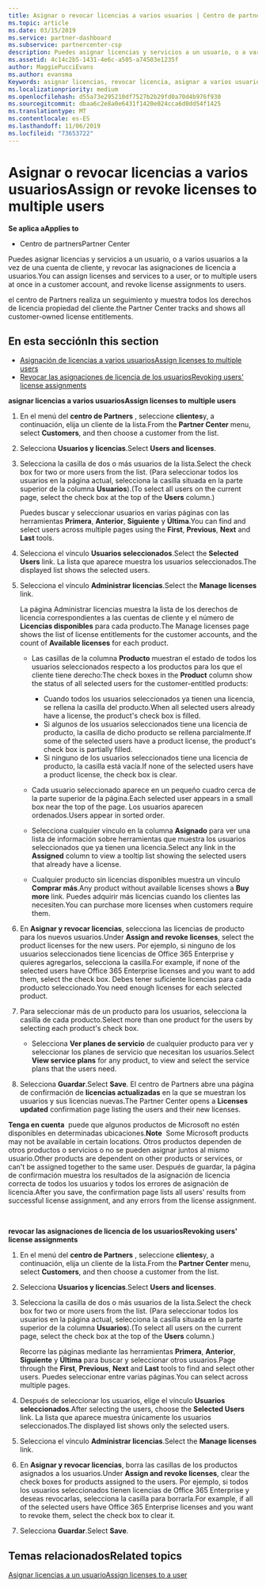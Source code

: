 ```yaml
---
title: Asignar o revocar licencias a varios usuarios | Centro de partners
ms.topic: article
ms.date: 03/15/2019
ms.service: partner-dashboard
ms.subservice: partnercenter-csp
description: Puedes asignar licencias y servicios a un usuario, o a varios usuarios a la vez de una cuenta de cliente, y revocar las asignaciones de licencia a usuarios.
ms.assetid: 4c14c2b5-1431-4e6c-a505-a74503e1235f
author: MaggiePucciEvans
ms.author: evansma
Keywords: asignar licencias, revocar licencia, asignar a varios usuarios,
ms.localizationpriority: medium
ms.openlocfilehash: d55a73e295210df7527b2b29fd0a70d4b976f930
ms.sourcegitcommit: dbaa6c2e8a0e6431f1420e024cca6d0dd54f1425
ms.translationtype: MT
ms.contentlocale: es-ES
ms.lasthandoff: 11/06/2019
ms.locfileid: "73653722"
---
```

# <a name="assign-or-revoke-licenses-to-multiple-users"></a><span data-ttu-id="a1540-104">Asignar o revocar licencias a varios usuarios</span><span class="sxs-lookup"><span data-stu-id="a1540-104">Assign or revoke licenses to multiple users</span></span>

<span data-ttu-id="a1540-105">**Se aplica a**</span><span class="sxs-lookup"><span data-stu-id="a1540-105">**Applies to**</span></span>

-  <span data-ttu-id="a1540-106">Centro de partners</span><span class="sxs-lookup"><span data-stu-id="a1540-106">Partner Center</span></span>

<span data-ttu-id="a1540-107">Puedes asignar licencias y servicios a un usuario, o a varios usuarios a la vez de una cuenta de cliente, y revocar las asignaciones de licencia a usuarios.</span><span class="sxs-lookup"><span data-stu-id="a1540-107">You can assign licenses and services to a user, or to multiple users at once in a customer account, and revoke license assignments to users.</span></span>

<span data-ttu-id="a1540-108">el centro de Partners realiza un seguimiento y muestra todos los derechos de licencia propiedad del cliente.</span><span class="sxs-lookup"><span data-stu-id="a1540-108">the Partner Center tracks and shows all customer-owned license entitlements.</span></span>

## <a name="in-this-section"></a><span data-ttu-id="a1540-109">En esta sección</span><span class="sxs-lookup"><span data-stu-id="a1540-109">In this section</span></span>


-   [<span data-ttu-id="a1540-110">Asignación de licencias a varios usuarios</span><span class="sxs-lookup"><span data-stu-id="a1540-110">Assign licenses to multiple users</span></span>](#assign-licenses-to-groups)
-   [<span data-ttu-id="a1540-111">Revocar las asignaciones de licencia de los usuarios</span><span class="sxs-lookup"><span data-stu-id="a1540-111">Revoking users' license assignments</span></span>](#revoking-licenses)

<a href="" id="assign-licenses-to-groups"></a>
<span data-ttu-id="a1540-112">**asignar licencias a varios usuarios**</span><span class="sxs-lookup"><span data-stu-id="a1540-112">**Assign licenses to multiple users**</span></span>

1.  <span data-ttu-id="a1540-113">En el menú del **centro de Partners** , seleccione **clientes**y, a continuación, elija un cliente de la lista.</span><span class="sxs-lookup"><span data-stu-id="a1540-113">From the **Partner Center** menu, select **Customers**, and then choose a customer from the list.</span></span>
2.  <span data-ttu-id="a1540-114">Selecciona **Usuarios y licencias**.</span><span class="sxs-lookup"><span data-stu-id="a1540-114">Select **Users and licenses**.</span></span>
3.  <span data-ttu-id="a1540-115">Selecciona la casilla de dos o más usuarios de la lista.</span><span class="sxs-lookup"><span data-stu-id="a1540-115">Select the check box for two or more users from the list.</span></span> <span data-ttu-id="a1540-116">(Para seleccionar todos los usuarios en la página actual, selecciona la casilla situada en la parte superior de la columna **Usuarios**).</span><span class="sxs-lookup"><span data-stu-id="a1540-116">(To select all users on the current page, select the check box at the top of the **Users** column.)</span></span>

    <span data-ttu-id="a1540-117">Puedes buscar y seleccionar usuarios en varias páginas con las herramientas **Primera**, **Anterior**, **Siguiente** y **Última**.</span><span class="sxs-lookup"><span data-stu-id="a1540-117">You can find and select users across multiple pages using the **First**, **Previous**, **Next** and **Last** tools.</span></span>

4.  <span data-ttu-id="a1540-118">Selecciona el vínculo **Usuarios seleccionados**.</span><span class="sxs-lookup"><span data-stu-id="a1540-118">Select the **Selected Users** link.</span></span> <span data-ttu-id="a1540-119">La lista que aparece muestra los usuarios seleccionados.</span><span class="sxs-lookup"><span data-stu-id="a1540-119">The displayed list shows the selected users.</span></span>
5.  <span data-ttu-id="a1540-120">Selecciona el vínculo **Administrar licencias**.</span><span class="sxs-lookup"><span data-stu-id="a1540-120">Select the **Manage licenses** link.</span></span>

    <span data-ttu-id="a1540-121">La página Administrar licencias muestra la lista de los derechos de licencia correspondientes a las cuentas de cliente y el número de **Licencias disponibles** para cada producto.</span><span class="sxs-lookup"><span data-stu-id="a1540-121">The Manage licenses page shows the list of license entitlements for the customer accounts, and the count of **Available licenses** for each product.</span></span>

    -   <span data-ttu-id="a1540-122">Las casillas de la columna **Producto** muestran el estado de todos los usuarios seleccionados respecto a los productos para los que el cliente tiene derecho:</span><span class="sxs-lookup"><span data-stu-id="a1540-122">The check boxes in the **Product** column show the status of all selected users for the customer-entitled products:</span></span>

        -   <span data-ttu-id="a1540-123">Cuando todos los usuarios seleccionados ya tienen una licencia, se rellena la casilla del producto.</span><span class="sxs-lookup"><span data-stu-id="a1540-123">When all selected users already have a license, the product's check box is filled.</span></span>
        -   <span data-ttu-id="a1540-124">Si algunos de los usuarios seleccionados tiene una licencia de producto, la casilla de dicho producto se rellena parcialmente.</span><span class="sxs-lookup"><span data-stu-id="a1540-124">If some of the selected users have a product license, the product's check box is partially filled.</span></span>
        -   <span data-ttu-id="a1540-125">Si ninguno de los usuarios seleccionados tiene una licencia de producto, la casilla está vacía.</span><span class="sxs-lookup"><span data-stu-id="a1540-125">If none of the selected users have a product license, the check box is clear.</span></span>
    -   <span data-ttu-id="a1540-126">Cada usuario seleccionado aparece en un pequeño cuadro cerca de la parte superior de la página.</span><span class="sxs-lookup"><span data-stu-id="a1540-126">Each selected user appears in a small box near the top of the page.</span></span> <span data-ttu-id="a1540-127">Los usuarios aparecen ordenados.</span><span class="sxs-lookup"><span data-stu-id="a1540-127">Users appear in sorted order.</span></span>

    -   <span data-ttu-id="a1540-128">Selecciona cualquier vínculo en la columna **Asignado** para ver una lista de información sobre herramientas que muestra los usuarios seleccionados que ya tienen una licencia.</span><span class="sxs-lookup"><span data-stu-id="a1540-128">Select any link in the **Assigned** column to view a tooltip list showing the selected users that already have a license.</span></span>

    -   <span data-ttu-id="a1540-129">Cualquier producto sin licencias disponibles muestra un vínculo **Comprar más**.</span><span class="sxs-lookup"><span data-stu-id="a1540-129">Any product without available licenses shows a **Buy more** link.</span></span> <span data-ttu-id="a1540-130">Puedes adquirir más licencias cuando los clientes las necesiten.</span><span class="sxs-lookup"><span data-stu-id="a1540-130">You can purchase more licenses when customers require them.</span></span>

6.  <span data-ttu-id="a1540-131">En **Asignar y revocar licencias**, selecciona las licencias de producto para los nuevos usuarios.</span><span class="sxs-lookup"><span data-stu-id="a1540-131">Under **Assign and revoke licenses**, select the product licenses for the new users.</span></span> <span data-ttu-id="a1540-132">Por ejemplo, si ninguno de los usuarios seleccionados tiene licencias de Office 365 Enterprise y quieres agregarlos, selecciona la casilla.</span><span class="sxs-lookup"><span data-stu-id="a1540-132">For example, if none of the selected users have Office 365 Enterprise licenses and you want to add them, select the check box.</span></span> <span data-ttu-id="a1540-133">Debes tener suficiente licencias para cada producto seleccionado.</span><span class="sxs-lookup"><span data-stu-id="a1540-133">You need enough licenses for each selected product.</span></span>
7.  <span data-ttu-id="a1540-134">Para seleccionar más de un producto para los usuarios, selecciona la casilla de cada producto.</span><span class="sxs-lookup"><span data-stu-id="a1540-134">Select more than one product for the users by selecting each product's check box.</span></span>
    -   <span data-ttu-id="a1540-135">Selecciona **Ver planes de servicio** de cualquier producto para ver y seleccionar los planes de servicio que necesitan los usuarios.</span><span class="sxs-lookup"><span data-stu-id="a1540-135">Select **View service plans** for any product, to view and select the service plans that the users need.</span></span>

8.  <span data-ttu-id="a1540-136">Selecciona **Guardar**.</span><span class="sxs-lookup"><span data-stu-id="a1540-136">Select **Save**.</span></span> <span data-ttu-id="a1540-137">El centro de Partners abre una página de confirmación de **licencias actualizadas** en la que se muestran los usuarios y sus licencias nuevas.</span><span class="sxs-lookup"><span data-stu-id="a1540-137">The Partner Center opens a **Licenses updated** confirmation page listing the users and their new licenses.</span></span>

<span data-ttu-id="a1540-138">**Tenga en cuenta**  puede que algunos productos de Microsoft no estén disponibles en determinadas ubicaciones.</span><span class="sxs-lookup"><span data-stu-id="a1540-138">**Note**  Some Microsoft products may not be available in certain locations.</span></span> <span data-ttu-id="a1540-139">Otros productos dependen de otros productos o servicios o no se pueden asignar juntos al mismo usuario.</span><span class="sxs-lookup"><span data-stu-id="a1540-139">Other products are dependent on other products or services, or can't be assigned together to the same user.</span></span> <span data-ttu-id="a1540-140">Después de guardar, la página de confirmación muestra los resultados de la asignación de licencia correcta de todos los usuarios y todos los errores de asignación de licencia.</span><span class="sxs-lookup"><span data-stu-id="a1540-140">After you save, the confirmation page lists all users' results from successful license assignment, and any errors from the license assignment.</span></span>

 

<a href="" id="revoking-licenses"></a>
<span data-ttu-id="a1540-141">**revocar las asignaciones de licencia de los usuarios**</span><span class="sxs-lookup"><span data-stu-id="a1540-141">**Revoking users' license assignments**</span></span>

1.  <span data-ttu-id="a1540-142">En el menú del **centro de Partners** , seleccione **clientes**y, a continuación, elija un cliente de la lista.</span><span class="sxs-lookup"><span data-stu-id="a1540-142">From the **Partner Center** menu, select **Customers**, and then choose a customer from the list.</span></span>
2.  <span data-ttu-id="a1540-143">Selecciona **Usuarios y licencias**.</span><span class="sxs-lookup"><span data-stu-id="a1540-143">Select **Users and licenses**.</span></span>
3.  <span data-ttu-id="a1540-144">Selecciona la casilla de dos o más usuarios de la lista.</span><span class="sxs-lookup"><span data-stu-id="a1540-144">Select the check box for two or more users from the list.</span></span> <span data-ttu-id="a1540-145">(Para seleccionar todos los usuarios en la página actual, selecciona la casilla situada en la parte superior de la columna **Usuarios**).</span><span class="sxs-lookup"><span data-stu-id="a1540-145">(To select all users on the current page, select the check box at the top of the **Users** column.)</span></span>

    <span data-ttu-id="a1540-146">Recorre las páginas mediante las herramientas **Primera**, **Anterior**, **Siguiente** y **Última** para buscar y seleccionar otros usuarios.</span><span class="sxs-lookup"><span data-stu-id="a1540-146">Page through the **First**, **Previous**, **Next** and **Last** tools to find and select other users.</span></span> <span data-ttu-id="a1540-147">Puedes seleccionar entre varias páginas.</span><span class="sxs-lookup"><span data-stu-id="a1540-147">You can select across multiple pages.</span></span>

4.  <span data-ttu-id="a1540-148">Después de seleccionar los usuarios, elige el vínculo **Usuarios seleccionados**.</span><span class="sxs-lookup"><span data-stu-id="a1540-148">After selecting the users, choose the **Selected Users** link.</span></span> <span data-ttu-id="a1540-149">La lista que aparece muestra únicamente los usuarios seleccionados.</span><span class="sxs-lookup"><span data-stu-id="a1540-149">The displayed list shows only the selected users.</span></span>
5.  <span data-ttu-id="a1540-150">Selecciona el vínculo **Administrar licencias**.</span><span class="sxs-lookup"><span data-stu-id="a1540-150">Select the **Manage licenses** link.</span></span>
6.  <span data-ttu-id="a1540-151">En **Asignar y revocar licencias**, borra las casillas de los productos asignados a los usuarios.</span><span class="sxs-lookup"><span data-stu-id="a1540-151">Under **Assign and revoke licenses**, clear the check boxes for products assigned to the users.</span></span> <span data-ttu-id="a1540-152">Por ejemplo, si todos los usuarios seleccionados tienen licencias de Office 365 Enterprise y deseas revocarlas, selecciona la casilla para borrarla.</span><span class="sxs-lookup"><span data-stu-id="a1540-152">For example, if all of the selected users have Office 365 Enterprise licenses and you want to revoke them, select the check box to clear it.</span></span>
7.  <span data-ttu-id="a1540-153">Selecciona **Guardar**.</span><span class="sxs-lookup"><span data-stu-id="a1540-153">Select **Save**.</span></span>

## <a name="related-topics"></a><span data-ttu-id="a1540-154">Temas relacionados</span><span class="sxs-lookup"><span data-stu-id="a1540-154">Related topics</span></span>


[<span data-ttu-id="a1540-155">Asignar licencias a un usuario</span><span class="sxs-lookup"><span data-stu-id="a1540-155">Assign licenses to a user</span></span>](assign-licenses-to-users.md)

 

 



